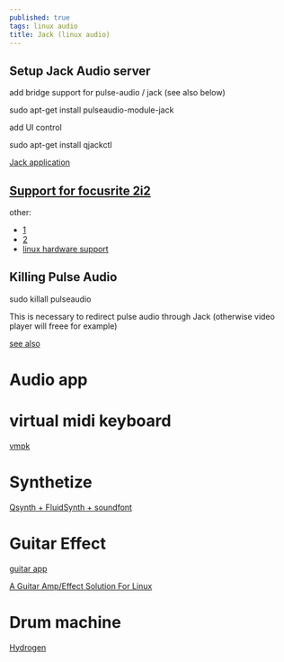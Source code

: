 ```yaml
---
published: true
tags: linux audio
title: Jack (linux audio)
---
```

## Setup Jack Audio server

add bridge support for pulse-audio / jack (see also below)

sudo apt-get install pulseaudio-module-jack

add UI control 

sudo apt-get install qjackctl


[Jack application](http://jackaudio.org/applications/)

## [Support for focusrite 2i2](https://dragly.org/2014/01/12/focusrite-scarlett-2i2-flawlessly-working-on-ubuntu-with-jack/)

other:
- [1](http://linuxmao.org/Focusrite+Scarlett+2i2)
- [2](https://tuxicoman.jesuislibre.net/2016/09/focusrite-2i2-2eme-generation-sous-linux.html)
- [linux hardware support](https://wiki.linuxaudio.org/wiki/hardware_support)

## Killing Pulse Audio

sudo killall pulseaudio

This is necessary to redirect pulse audio through Jack
(otherwise video player will freee for example)

[see also](http://jackaudio.org/faq/pulseaudio_and_jack.html)


# Audio app

# virtual midi keyboard

[vmpk](http://vmpk.sourceforge.net/)

# Synthetize

[Qsynth + FluidSynth + soundfont](https://askubuntu.com/questions/34391/virtual-midi-piano-keyboard-setup)

# Guitar Effect

[guitar app](http://linuxmao.org/Le+coin+des+guitaristes)

[A Guitar Amp/Effect Solution For Linux](https://soosck.wordpress.com/2011/01/12/guitar-amplifier-effect-solution-linux/)

# Drum machine

[Hydrogen](http://hydrogen-music.org/hcms/)
